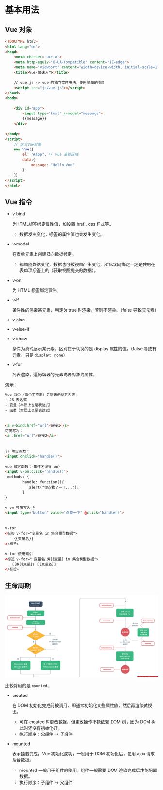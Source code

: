 # 基本用法

## Vue 对象

```html
<!DOCTYPE html>
<html lang="en">
<head>
    <meta charset="UTF-8">
    <meta http-equiv="X-UA-Compatible" content="IE=edge">
    <meta name="viewport" content="width=device-width, initial-scale=1.0">
    <title>Vue-快速入门</title>
    
    // vue.js -> vue 的独立文件用法，使用简单的项目
    <script src="js/vue.js"></script>
</head>
<body>

    <div id="app">
        <input type="text" v-model="message">
        {{message}}
    </div>

</body>
<script>
    // 定义Vue对象
    new Vue({
        el: "#app", // vue 接管区域
        data:{
            message: "Hello Vue"
        }
    })
</script>
</html>
```

## Vue 指令

- v-bind

  为HTML标签绑定属性值，如设置  href , css 样式等。

  - 数据发生变化，标签的属性值也会发生变化。

- v-model

  在表单元素上创建双向数据绑定。

  - 视图随数据变化，数据也可被视图产生变化，所以双向绑定一定是使用在表单项标签上的（获取视图提交的数据）。

- v-on

	为 HTML 标签绑定事件。

- v-if

	条件性的渲染某元素，判定为 true 时渲染，否则不渲染。（false 导致无元素）

- v-else

- v-else-if

- v-show

	条件为真时展示某元素，区别在于切换的是 display 属性的值。（false 导致有元素，只是 `display: none`）

- v-for

	列表渲染，遍历容器的元素或者对象的属性。

演示：

```html
Vue 指令（指令字符串）只能表示以下内容：
- JS 表达式
- 变量（本质上也是表达式）
- 函数（本质上也是表达式）


<a v-bind:href="url">链接1</a>
可简写为：
<a :href="url">链接2</a>


js 绑定函数：
<input onclick="handle()">

vue 绑定函数：（事件名没有 on）
<input v-on:click="handle()">
 methods: {
        handle: function(){
           alert("你点我了一下...");
        }
}

v-on 可简写为 @
<input type="button" value="点我一下" @click="handle()">


v-for
<标签 v-for="变量名 in 集合模型数据">
    {{变量名}}
</标签>

v-for 使用索引
<标签 v-for="(变量名,索引变量) in 集合模型数据">
   {{索引变量}} {{变量名}}
</标签>
```

## 生命周期

![image-20230926192106457](images/基本用法/image-20230926192106457.png)

比较常用的是 `mounted` 。

- created

	在 DOM 初始化完成前被调用，即通常初始化某些属性值，然后再渲染成视图。

	- 可在 created 时更改数据，但更改操作不能依赖 DOM 树，因为 DOM 树此时还没有初始化好。
	- 执行顺序：父组件 -> 子组件

- mounted

	表示挂载完成，Vue 初始化成功，一般用于 DOM 初始化后，使用 ajax 请求后台数据。

	- mounted 一般用于组件的使用，组件一般需要 DOM 渲染完成后才能配置数据。
	- 执行顺序：子组件 -> 父组件

